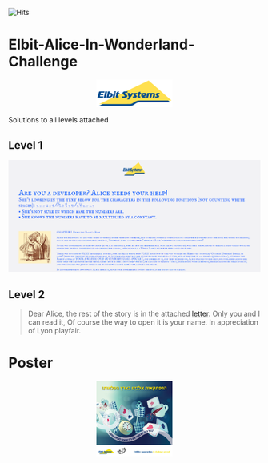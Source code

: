 ![Hits](https://hitcounter.pythonanywhere.com/count/tag.svg?url=https%3A%2F%2Fgithub.com%2FAvivYaniv%2FElbit-Alice-In-Wonderland-Challenge)

# Elbit-Alice-In-Wonderland-Challenge

<p align="center">
    <img src="https://github.com/AvivYaniv/Elbit-Alice-In-Wonderland-Challenge/blob/main/logo/ElbitLogo.png" width="30%"/>
<p/>

Solutions to all levels attached

## Level 1

<p align="center">
    <img src="https://github.com/AvivYaniv/Elbit-Alice-In-Wonderland-Challenge/blob/main/Level%201/level_1_description.png"/>
<p/>

## Level 2

> Dear Alice, the rest of the story is in the attached [letter](https://github.com/AvivYaniv/Elbit-Alice-In-Wonderland-Challenge/blob/main/Level%202/cipher.txt).
  Only you and I can read it,
  Of course the way to open it is your name.
  In appreciation of Lyon playfair. 

# Poster

<p align="center">
    <img src="https://github.com/AvivYaniv/Elbit-Alice-In-Wonderland-Challenge/blob/main/poster/poster.jpg" width="30%"/>
<p/>
